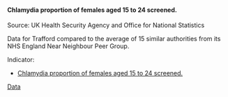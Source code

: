 #### Chlamydia proportion of females aged 15 to 24 screened.

Source: UK Health Security Agency and Office for National Statistics

Data for Trafford compared to the average of 15 similar authorities from its NHS England Near Neighbour Peer Group.

Indicator:

* <a href="https://fingertips.phe.org.uk/search/90777#page/6/gid" target="_blank"> Chlamydia proportion of females aged 15 to 24 screened. </a>

<a href="https://www.trafforddatalab.io/trafford_themes/data/health/chlamydia_screening.csv" aria-label="Download the data" class="downloadButton" target="_blank" download>Data <span class="fas fa-download"></span></a>